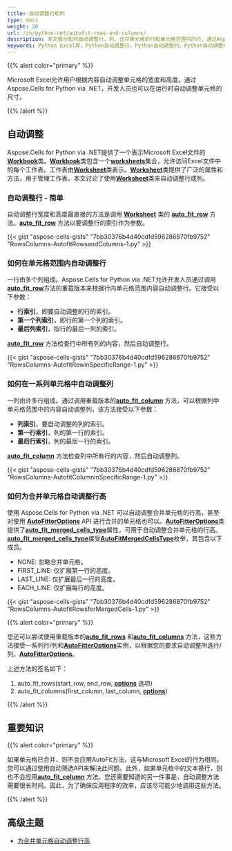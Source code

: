 ```yaml
---
title: 自动调整行和列
type: docs
weight: 20
url: /zh/python-net/autofit-rows-and-columns/
description: 本文展示如何自动调整行、列、合并单元格的行和单元格范围内的行，通过Aspose.Cells for Python via .NET API实现。
keywords: Python Excel库，Python自动调整行，Python自动调整列，Python自动调整单元格范围内的行，Python自动调整合并单元格的行。
---
```


{{% alert color="primary" %}}

Microsoft Excel允许用户根据内容自动调整单元格的宽度和高度。通过Aspose.Cells for Python via .NET，开发人员也可以在运行时自动调整单元格的尺寸。

{{% /alert %}}

## **自动调整**

Aspose.Cells for Python via .NET提供了一个表示Microsoft Excel文件的[**Workbook**](https://reference.aspose.com/cells/python-net/aspose.cells/workbook)类。[**Workbook**](https://reference.aspose.com/cells/python-net/aspose.cells/workbook)类包含一个[**worksheets**](https://reference.aspose.com/cells/python-net/aspose.cells/workbook/worksheets/)集合，允许访问Excel文件中的每个工作表。工作表由[**Worksheet**](https://reference.aspose.com/cells/python-net/aspose.cells/worksheet)类表示。[**Worksheet**](https://reference.aspose.com/cells/python-net/aspose.cells/worksheet)类提供了广泛的属性和方法，用于管理工作表。本文讨论了使用[**Worksheet**](https://reference.aspose.com/cells/python-net/aspose.cells/worksheet)类来自动调整行或列。

### **自动调整行 - 简单**

自动调整行宽度和高度最直接的方法是调用 [**Worksheet**](https://reference.aspose.com/cells/python-net/aspose.cells/worksheet) 类的 [**auto_fit_row**](https://reference.aspose.com/cells/python-net/aspose.cells/worksheet/auto_fit_row/#int) 方法。[**auto_fit_row**](https://reference.aspose.com/cells/python-net/aspose.cells/worksheet/auto_fit_row/#int) 方法以要调整行的索引作为参数。

{{< gist "aspose-cells-gists" "7bb30376b4d40cdfd596286870fb9752" "RowsColumns-AutofitRowsandColumns-1.py" >}}

### **如何在单元格范围内自动调整行**

一行由多个列组成。Aspose.Cells for Python via .NET允许开发人员通过调用[**auto_fit_row**](https://reference.aspose.com/cells/python-net/aspose.cells/worksheet/auto_fit_row/#int-int-int)方法的重载版本来根据行内单元格范围内容自动调整行。它接受以下参数：

- **行索引**，即要自动调整的行的索引。
- **第一个列索引**，即行的第一个列的索引。
- **最后列索引**，指行的最后一列的索引。

[**auto_fit_row**](https://reference.aspose.com/cells/python-net/aspose.cells/worksheet/auto_fit_row/#int-int-int) 方法检查行中所有列的内容，然后自动调整行。

{{< gist "aspose-cells-gists" "7bb30376b4d40cdfd596286870fb9752" "RowsColumns-AutofitRowinSpecificRange-1.py" >}}

### **如何在一系列单元格中自动调整列**

一列由许多行组成。通过调用重载版本的[**auto_fit_column**](https://reference.aspose.com/cells/python-net/aspose.cells/worksheet/auto_fit_column/#int-int-int) 方法，可以根据列中单元格范围中的内容自动调整列，该方法接受以下参数：

- **列索引**，要自动调整的列的索引。
- **第一行索引**，列的第一行的索引。
- **最后行索引**，列的最后一行的索引。

[**auto_fit_column**](https://reference.aspose.com/cells/python-net/aspose.cells/worksheet/auto_fit_column/#int-int-int) 方法检查列中所有行的内容，然后自动调整列。

{{< gist "aspose-cells-gists" "7bb30376b4d40cdfd596286870fb9752" "RowsColumns-AutofitColumninSpecificRange-1.py" >}}

### **如何为合并单元格自动调整行高**

使用 Aspose.Cells for Python via .NET 可以自动调整合并单元格的行高，甚至对使用 [**AutoFitterOptions**](https://reference.aspose.com/cells/python-net/aspose.cells/autofitteroptions) API 进行合并的单元格也可以。[**AutoFitterOptions**](https://reference.aspose.com/cells/python-net/aspose.cells/autofitteroptions)类提供了[**auto_fit_merged_cells_type**](https://reference.aspose.com/cells/python-net/aspose.cells/autofitteroptions/auto_fit_merged_cells_type/)属性，可用于自动调整合并单元格的行高。[**auto_fit_merged_cells_type**](https://reference.aspose.com/cells/python-net/aspose.cells/autofitteroptions/auto_fit_merged_cells_type/)接受[**AutoFitMergedCellsType**](https://reference.aspose.com/cells/python-net/aspose.cells/autofitmergedcellstype)枚举，其包含以下成员。

- NONE: 忽略合并单元格。
- FIRST_LINE: 仅扩展第一行的高度。
- LAST_LINE: 仅扩展最后一行的高度。
- EACH_LINE: 仅扩展每行的高度。

{{< gist "aspose-cells-gists" "7bb30376b4d40cdfd596286870fb9752" "RowsColumns-AutofitRowsforMergedCells-1.py" >}}

{{% alert color="primary" %}}

您还可以尝试使用重载版本的[**auto_fit_rows**](https://reference.aspose.com/cells/python-net/aspose.cells/worksheet/auto_fit_rows/#int-int-aspose.cells.AutoFitterOptions) 和[**auto_fit_columns**](https://reference.aspose.com/cells/python-net/aspose.cells/worksheet/auto_fit_columns/#int-int-aspose.cells.AutoFitterOptions) 方法，这些方法接受一系列行/列和[**AutoFitterOptions**](https://reference.aspose.com/cells/python-net/aspose.cells/autofitteroptions)实例，以根据您的要求自动调整所选行/列。[**AutoFitterOptions**](https://reference.aspose.com/cells/python-net/aspose.cells/autofitteroptions)。

上述方法的签名如下：

1. auto_fit_rows(start_row, end_row, [**options**](https://reference.aspose.com/cells/python-net/aspose.cells/autofitteroptions) 选项)
1. auto_fit_columns(first_column, last_column, [**options**](https://reference.aspose.com/cells/python-net/aspose.cells/autofitteroptions))

{{% /alert %}}

## **重要知识**

{{% alert color="primary" %}}

如果单元格已合并，则不会应用AutoFit方法，这与Microsoft Excel的行为相同。您可以通过使用自动筛选API来解决此问题。此外，如果单元格中的文本换行，则也不会应用[**auto_fit_column**](https://reference.aspose.com/cells/python-net/aspose.cells/worksheet/auto_fit_column/#int-int-int) 方法。您还需要知道的另一件事是，自动调整方法需要很长时间。因此，为了确保应用程序的效率，应该尽可能少地调用这些方法。

{{% /alert %}}

## **高级主题**
- [为合并单元格自动调整行高](/cells/zh/python-net/autofit-rows-for-merged-cells/)
